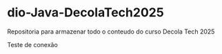 # dio-Java-DecolaTech2025
Repositoria para armazenar todo o conteudo do curso Decola Tech 2025

Teste de conexão